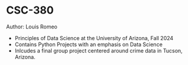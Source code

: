 # CSC-380
Author: Louis Romeo
- Principles of Data Science at the University of Arizona, Fall 2024
- Contains Python Projects with an emphasis on Data Science
- Inlcudes a final group project centered around crime data in Tucson, Arizona.

